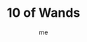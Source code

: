 ---
# basics
title     		 : "10 of Wands"
token					 : 'wands-10'
card_type			 : '' # major, minor, court
layout				 : "tarot-card"
author    		 : 'me'
one_liner 		 : "Exhaustion, resistance, burden, oppression"
alt_names			 : ['Oppression', 'Burden']
images				 : ['/assets/images/tarot/rws/rw-wands-10.jpg']
keywords			 : []
url						 : 'tarot/cards/wands-10'
aliases				 : []

# password: 'foolish journey'
dropbox				 : ''

meaning_light  : "Holding your own in extreme circumstances. Helping others carry their burdens. Coming to the aid of the oppressed. Knowing and being honest about your own limits. Recognizing when you are not well-suited for a particular task."

meaning_shadow : "Taking on more work than you know you can handle. Refusing to say “No” when you’re already overloaded. Making a habit of working overtime. Shielding others from facing the consequences of their own poor judgment. Over-extending yourself on a regular basis."

# more detail
correspondence_planet 			: "Saturn"
correspondence_astrological : "Sagittarius"
correspondence_affirmation  : "I respect my own limits."
correspondence_story 				: "The main character attempts a task he is not well-suited for, with disastrous results."

advice_relationships 	 : "Some relationships become a burden. When this happens, have the presence of mind to put them aside. Relationships involve more than one person. When you’ve done all you can do to make a relationship a success, there’s no shame in withdrawing from a bad situation."

advice_work 					 : "Over-extending yourself on a regular basis is not a sign of strength: it’s evidence of poor judgment. You cannot perform at your best when exhausted. There are too many irons in the fire. Review your values and make tough choices, letting go of work that isn’t critical."

advice_spirituality 	 : "When we are exhausted, we tend to feel disconnected from Spirit. Restore yourself (and your spirit) by scheduling regular quiet time. Guard this appointment with contemplative silence as jealously as you would an appointment with a life-saving doctor. Disconnect—and reconnect."

advice_personal_growth : "Knowing your own limits is a sign of maturity. Don’t take on more than you can reliably handle. It’s better to be respected for saying “No” than hated for saying “Yes” and failing to deliver. When unreasonable demands are made, point them out and sidestep them."

advice_fortune_telling : "You’re worn out! Back off, take a time out, and let someone else handle things for a while."

questions	: ["How will you know when you reach the end of your rope?", "How easily do you say no to new projects and requests?", "What projects could you delegate or even eliminate, when the energy to attend to them is lacking?"]

# referenced in the symbols.toml data file
symbols	  : ['10', 'wands', 'overburdened-figure', 'distant-village']

# metadata
suppress_topnav : true
related_cards 	: []

---